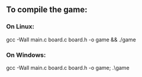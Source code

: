 ## To compile the game:

### On Linux: 

gcc -Wall main.c board.c board.h -o game && ./game

### On Windows:

gcc -Wall main.c board.c board.h -o game; .\game
